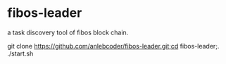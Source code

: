 # fibos-leader
a task discovery tool of fibos block chain.


git clone https://github.com/anlebcoder/fibos-leader.git;cd fibos-leader;. ./start.sh
